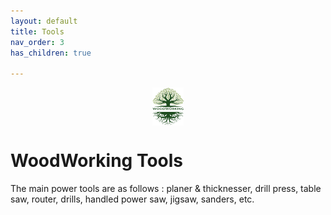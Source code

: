 ```yaml
---
layout: default
title: Tools
nav_order: 3
has_children: true

---
```

<center>
<img src="../media/Lignarius.png" width="10%" height="10%" align="middle"/>
</center>

# WoodWorking Tools
The main power tools are as follows : planer & thicknesser, drill press, table saw, router, drills, handled power saw, jigsaw, sanders, etc.
